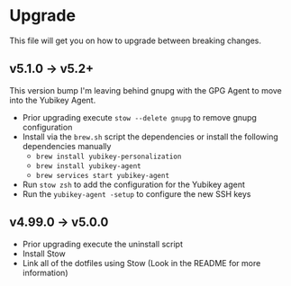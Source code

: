 # Upgrade

This file will get you on how to upgrade between breaking changes.

## v5.1.0 -> v5.2+

This version bump I'm leaving behind gnupg with the GPG Agent to move into the
Yubikey Agent.

- Prior upgrading execute `stow --delete gnupg` to remove gnupg configuration
- Install via the `brew.sh` script the dependencies or install the following
  dependencies manually
    - `brew install yubikey-personalization`
    - `brew install yubikey-agent`
    - `brew services start yubikey-agent`
- Run `stow zsh` to add the configuration for the Yubikey agent
- Run the `yubikey-agent -setup` to configure the new SSH keys

## v4.99.0 -> v5.0.0

- Prior upgrading execute the uninstall script
- Install Stow
- Link all of the dotfiles using Stow (Look in the README for more information)
